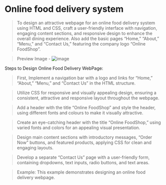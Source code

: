 # Online food delivery system

> To design an attractive webpage for an online food delivery system using HTML and CSS, craft a user-friendly interface with navigation, engaging content sections, and responsive design to enhance the overall dining experience. Also add the basic pages “Home,” “About,” “Menu,” and “Contact Us,” featuring the company logo
“Online FoodShop”.

> Preview Image -
![image](https://github.com/user-attachments/assets/dc5c2090-7608-4a9f-b9a1-2ce6e320a81b)

Steps to Design Online Food Delivery WebPage:

> First, Implement a navigation bar with a logo and links for “Home,” “About,” “Menu,” and “Contact Us” in the HTML structure.

> Utilize CSS for responsive and visually appealing design, ensuring a consistent, attractive and responsive layout throughout the webpage.

> Add a header with the title “Online FoodShop” and style the header, using different fonts and colours to make it visually attractive.

> Create an eye-catching header with the title “Online FoodShop,” using varied fonts and colors for an appealing visual presentation.

> Design main content sections with introductory messages, “Order Now” buttons, and featured products, applying CSS for clean and engaging layouts.

> Develop a separate “Contact Us” page with a user-friendly form, containing dropdowns, text inputs, radio buttons, and text areas.

> Example: This example demonstrates designing an online food delivery webpage.
